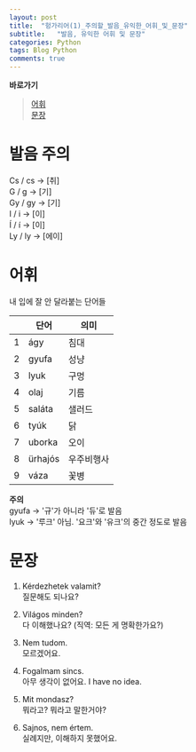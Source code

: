 ```yaml
---
layout: post
title:  "헝가리어(1)_주의할_발음_유익한_어휘_및_문장"
subtitle:   "발음, 유익한 어휘 및 문장"
categories: Python
tags: Blog Python   
comments: true
---
```



**바로가기**          
>[어휘](#어휘)          
[문장](#문장)     



# 발음 주의         
       
Cs / cs -> [취]         
G / g -> [기]           
Gy / gy -> [기]          
I / i -> [이]           
Í / í -> [이]          
Ly / ly -> [에이]            



# 어휘     

내 입에 잘 안 달라붙는 단어들     

|  | **단어** | **의미** |         
| ------ | ------ | ------ |     
|1|ágy|침대|       
|2|gyufa| 성냥|          
|3|lyuk| 구멍|          
|4|olaj| 기름|        
|5|saláta| 샐러드|        
|6|tyúk| 닭|         
|7|uborka| 오이|       
|8|ürhajós| 우주비행사|     
|9|váza| 꽃병|          


**주의**       
gyufa -> '규'가 아니라 '듀'로 발음          
lyuk -> '루크' 아님. '요크'와 '유크'의 중간 정도로 발음            




# 문장     

1. Kérdezhetek valamit?       
질문해도 되나요?       

2. Világos minden?        
다 이해했나요? (직역: 모든 게 명확한가요?)       

3. Nem tudom.    
모르겠어요.     

4. Fogalmam sincs.  
아무 생각이 없어요. I have no idea.     

5. Mit mondasz?       
뭐라고? 뭐라고 말한거야?          

6. Sajnos, nem értem.     
실례지만, 이해하지 못했어요.            
